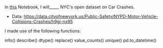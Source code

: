 In [this](https://github.com/yuleidner/Katz_Data_Analytics/blob/master/M9/M9%20PROJECT.ipynb) Notebook, I will_____ NYC's open dataset on Car Crashes. 


* Data: https://data.cityofnewyork.us/Public-Safety/NYPD-Motor-Vehicle-Collisions-Crashes/h9gi-nx95

I made use of the following functions:

info()
describe()
dtype()
replace()
value_counts()
unique()
pd.to_datetime()
